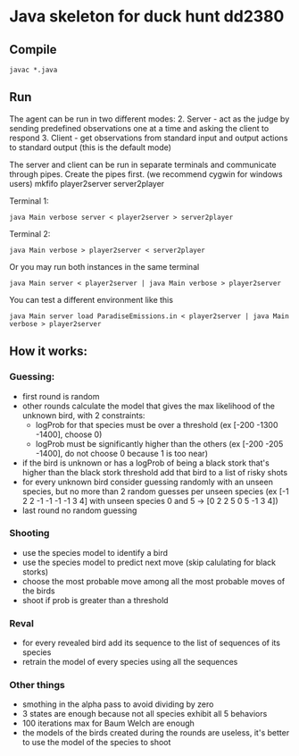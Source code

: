 # Java skeleton for duck hunt dd2380

## Compile
```
javac *.java
```
## Run
The agent can be run in two different modes:
2. Server - act as the judge by sending predefined observations one at a time
  and asking the client to respond 
3. Client - get observations from standard input and output actions to
  standard output (this is the default mode)

The server and client can be run in separate terminals and communicate
through pipes. Create the pipes first. (we recommend cygwin for windows users)
mkfifo player2server server2player

Terminal 1:
```
java Main verbose server < player2server > server2player
```

Terminal 2:
```
java Main verbose > player2server < server2player
```

Or you may run both instances in the same terminal
```
java Main server < player2server | java Main verbose > player2server
```

You can test a different environment like this
```
java Main server load ParadiseEmissions.in < player2server | java Main verbose > player2server
```

## How it works:
### Guessing:
* first round is random
* other rounds calculate the model that gives the max likelihood of the unknown bird, with 2 constraints:
  * logProb for that species must be over a threshold (ex [-200 -1300 -1400], choose 0)
  * logProb must be significantly higher than the others (ex [-200 -205 -1400], do not choose 0 because 1 is too near)
* if the bird is unknown or has a logProb of being a black stork that's higher than the black stork threshold add that bird to a list of risky shots
* for every unknown bird consider guessing randomly with an unseen species, but no more than 2 random guesses per unseen species (ex [-1 2 2 -1 -1 -1 -1 3 4] with unseen species 0 and 5 -> [0 2 2 5 0 5 -1 3 4])
* last round no random guessing

### Shooting
* use the species model to identify a bird
* use the species model to predict next move (skip calulating for black storks)
* choose the most probable move among all the most probable moves of the birds
* shoot if prob is greater than a threshold

### Reval
* for every revealed bird add its sequence to the list of sequences of its species
* retrain the model of every species using all the sequences

### Other things
* smothing in the alpha pass to avoid dividing by zero
* 3 states are enough because not all species exhibit all 5 behaviors
* 100 iterations max for Baum Welch are enough
* the models of the birds created during the rounds are useless, it's better to use the model of the species to shoot
